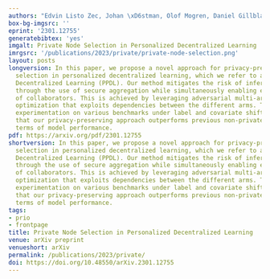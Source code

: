 ```yaml
---
authors: "Edvin Listo Zec, Johan \xD6stman, Olof Mogren, Daniel Gillblad"
box-bg-imgsrc: ''
eprint: '2301.12755'
generatebibtex: 'yes'
imgalt: Private Node Selection in Personalized Decentralized Learning
imrgsrc: '/publications/2023/private/private-node-selection.png'
layout: posts
longversion: In this paper, we propose a novel approach for privacy-preserving node
  selection in personalized decentralized learning, which we refer to as Private Personalized
  Decentralized Learning (PPDL). Our method mitigates the risk of inference attacks
  through the use of secure aggregation while simultaneously enabling efficient identification
  of collaborators. This is achieved by leveraging adversarial multi-armed bandit
  optimization that exploits dependencies between the different arms. Through comprehensive
  experimentation on various benchmarks under label and covariate shift, we demonstrate
  that our privacy-preserving approach outperforms previous non-private methods in
  terms of model performance.
pdf: https://arxiv.org/pdf/2301.12755
shortversion: In this paper, we propose a novel approach for privacy-preserving node
  selection in personalized decentralized learning, which we refer to as Private Personalized
  Decentralized Learning (PPDL). Our method mitigates the risk of inference attacks
  through the use of secure aggregation while simultaneously enabling efficient identification
  of collaborators. This is achieved by leveraging adversarial multi-armed bandit
  optimization that exploits dependencies between the different arms. Through comprehensive
  experimentation on various benchmarks under label and covariate shift, we demonstrate
  that our privacy-preserving approach outperforms previous non-private methods in
  terms of model performance.
tags:
- prio
- frontpage
title: Private Node Selection in Personalized Decentralized Learning
venue: arXiv preprint
venueshort: arXiv
permalink: /publications/2023/private/
doi: https://doi.org/10.48550/arXiv.2301.12755
---
```

